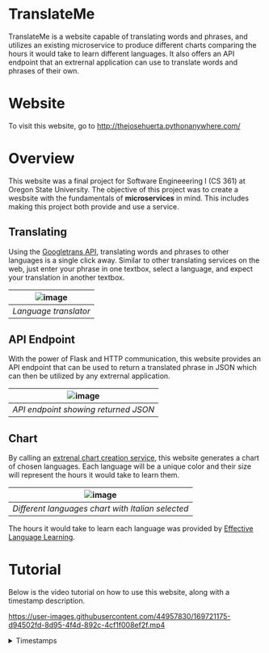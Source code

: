 # TranslateMe
TranslateMe is a website capable of translating words and phrases, and utilizes an existing microservice to produce different charts comparing the hours it would take to learn different languages. It also offers an API endpoint that an extrernal application can use to translate words and phrases of their own.

# Website
To visit this website, go to http://thejosehuerta.pythonanywhere.com/

# Overview
This website was a final project for Software Engineeering I (CS 361) at Oregon State University. The objective of this project was to create a wesbsite with the fundamentals of **microservices** in mind. This includes making this project both provide and use a service. <p>
  
## Translating
Using the [Googletrans API](https://py-googletrans.readthedocs.io/en/latest/), translating words and phrases to other languages is a single click away. Similar to other translating services on the web, just enter your phrase in one textbox, select a language, and expect your translation in another textbox.
  
| ![image](https://user-images.githubusercontent.com/44957830/169717511-1cb84b81-ec4b-4af9-b5aa-dfbd1d8d49bf.png "Translator") |
|:--:| 
| *Language translator* | 

## API Endpoint
With the power of Flask and HTTP communication, this website provides an API endpoint that can be used to return a
translated phrase in JSON which can then be utilized by any extrernal application.

| ![image](https://user-images.githubusercontent.com/44957830/169720564-251cb7ea-c19f-4844-9cd1-c05f66a161b8.png "API Endpoint") | 
|:--:| 
| *API endpoint showing returned JSON* |
  
## Chart
By calling an [extrenal chart creation service](https://github.com/thejosehuerta/chart-me-app), this website generates a chart of chosen languages. Each language will be a unique color and their size will represent the hours it would take to learn them.
  
| ![image](https://user-images.githubusercontent.com/44957830/169720874-12e10dfd-0abf-4e34-b3f6-61330baef29c.png "Different Languages Chart") |
|:--:|
| *Different languages chart with Italian selected* |

The hours it would take to learn each language was provided by [Effective Language Learning](https://effectivelanguagelearning.com/language-guide/language-difficulty/).

# Tutorial
Below is the video tutorial on how to use this website, along with a timestamp description. 
  
https://user-images.githubusercontent.com/44957830/169721175-d94502fd-8d95-4f4d-892c-4cf1f008ef2f.mp4

<details><summary>Timestamps</summary>
  
| Time | Description | 
|:--|:--| 
| 00:00 | Introduction |
| 00:18 | Language translator section |
| 00:57 | API endpoint |
| 01:30 | Language charter |

  
  
  
  
</details>




